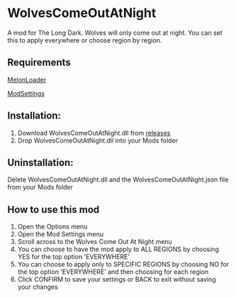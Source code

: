 # WolvesComeOutAtNight
A mod for The Long Dark. 
Wolves will only come out at night. You can set this to apply everywhere or choose region by region.

## Requirements  
[MelonLoader](https://github.com/HerpDerpinstine/MelonLoader/releases/latest/download/MelonLoader.Installer.exe)  

[ModSettings](https://github.com/zeobviouslyfakeacc/ModSettings/releases)  


## **Installation:**   
1. Download WolvesComeOutAtNight.dll from [releases](https://github.com/GruffCassquatch/WolvesComeOutAtNight/releases)  
1. Drop WolvesComeOutAtNight.dll into your Mods folder  

## **Uninstallation:**  
Delete WolvesComeOutAtNight.dll and the WolvesComeOutAtNight.json file from your Mods folder  

## **How to use this mod**
1. Open the Options menu
2. Open the Mod Settings menu
3. Scroll across to the Wolves Come Out At Night menu
4. You can choose to have the mod apply to ALL REGIONS by choosing YES for the top option 'EVERYWHERE'
5. You can choose to apply only to SPECIFIC REGIONS by choosing NO for the top option 'EVERYWHERE' and then choosing for each region
6. Click CONFIRM to save your settings or BACK to exit without saving your changes

